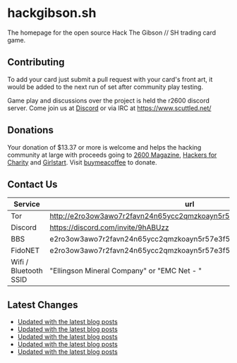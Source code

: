 # hackgibson.sh
The homepage for the open source Hack The Gibson // SH trading card game.


## Contributing

To add your card just submit a pull request with your card's front art, it would be added to the next run of set after community play testing.

Game play and discussions over the project is held the r2600 discord server. Come join us at [Discord](https://discord.com/invite/9hABUzz) or via IRC at https://www.scuttled.net/


## Donations

Your donation of $13.37 or more is welcome and helps the hacking community at large with proceeds going to [2600 Magazine](https://2600.com/), [Hackers for Charity](https://hackersforcharity.org) and [Girlstart](https://girlstart.org).  Visit [buymeacoffee](https://www.buymeacoffee.com/hackgibson.sh) to donate.


## Contact Us

Service | url
-|-
Tor | http://e2ro3ow3awo7r2favn24n65ycc2qmzkoayn5r57e3f56nvjwdcgg32ad.onion
Discord | https://discord.com/invite/9hABUzz
BBS | e2ro3ow3awo7r2favn24n65ycc2qmzkoayn5r57e3f56nvjwdcgg32ad.onion:23
FidoNET | e2ro3ow3awo7r2favn24n65ycc2qmzkoayn5r57e3f56nvjwdcgg32ad.onion:24554
Wifi / Bluetooth SSID | "Ellingson Mineral Company" or "EMC Net - <fidonet address>"

## Latest Changes
<!-- BLOG-POST-LIST:START -->
- [Updated with the latest blog posts](https://github.com/DFW2600/hackgibson.sh/commit/183d573fcee5087ee4c45a5386f970fc439b69f6)
- [Updated with the latest blog posts](https://github.com/DFW2600/hackgibson.sh/commit/987fd6447052c5dd2788a69b39a78cd0074f5ac3)
- [Updated with the latest blog posts](https://github.com/DFW2600/hackgibson.sh/commit/f6e4124e9a180f461b6115313c1933c5c7aaa4db)
- [Updated with the latest blog posts](https://github.com/DFW2600/hackgibson.sh/commit/ff9662dd81f726f05c8f3745a90cfffcbfcda6e1)
- [Updated with the latest blog posts](https://github.com/DFW2600/hackgibson.sh/commit/71635c8ee179a3e1e0f951cb746f83de19351169)
<!-- BLOG-POST-LIST:END -->
